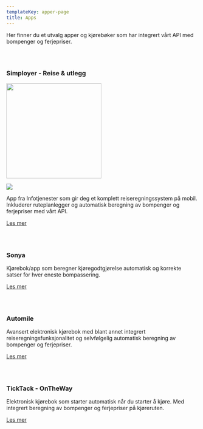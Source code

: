 ```yaml
---
templateKey: apper-page
title: Apps
---
```

Her finner du et utvalg apper og kjørebøker som har integrert vårt API med bompenger og ferjepriser.

### <br>

### Simployer - Reise & utlegg 

<img src="/img/simployer_logo.png" height="250px" width="250px"/>

![](/img/simployer_logo.png)

App fra Infotjenester som gir deg et komplett reiseregningssystem på mobil. Inkluderer ruteplanlegger og automatisk beregning av bompenger og ferjepriser med vårt API. 

[Les mer](https://www.simployer.no/hrm/reise-utlegg/)

### <br>

### Sonya

Kjørebok/app som beregner kjøregodtgjørelse automatisk og korrekte satser for hver eneste bompassering.

[Les mer](https://sonya.com/)

### <br>

### Automile

Avansert elektronisk kjørebok med blant annet integrert reiseregningsfunksjonalitet og selvfølgelig automatisk beregning av bompenger og ferjepriser.

[Les mer](https://automile.no/)

### <br>

### TickTack - OnTheWay

Elektronisk kjørebok som starter automatisk når du starter å kjøre. Med integrert beregning av bompenger og ferjepriser på kjøreruten.

[Les mer](https://www.ticktack.no/ontheway/)
